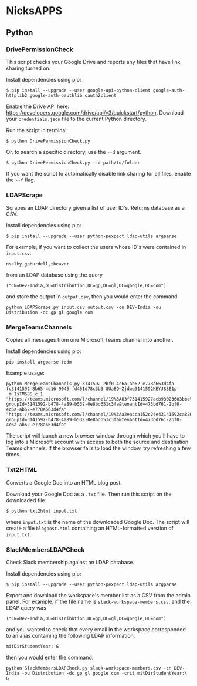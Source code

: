 # NicksAPPS

## Python
### DrivePermissionCheck
This script checks your Google Drive and reports any files that have link sharing turned on.

Install dependencies using pip:
```
$ pip install --upgrade --user google-api-python-client google-auth-httplib2 google-auth-oauthlib oauth2client
```

Enable the Drive API here: https://developers.google.com/drive/api/v3/quickstart/python. Download your `credentials.json` file to the current Python directory.

Run the script in terminal:
```
$ python DrivePermissionCheck.py
```

Or, to search a specific directory, use the `--d` argument.
```
$ python DrivePermissionCheck.py --d path/to/folder
```
If you want the script to automatically disable link sharing for all files, enable the `--f` flag.

### LDAPScrape
Scrapes an LDAP directory given a list of user ID's. Returns database as a CSV.

Install dependencies using pip:
```
$ pip install --upgrade --user python-pexpect ldap-utils argparse
```

For example, if you want to collect the users whose ID's were contained in `input.csv`:
```
nselby,gpburdell,tbeaver
```
from an LDAP database using the query
```
("CN=Dev-India,OU=Distribution,DC=gp,DC=gl,DC=google,DC=com")
```
and store the output in `output.csv`, then you would enter the command:
```
python LDAPScrape.py input.csv output.csv -cn DEV-India -ou Distribution -dc gp gl google com
```

### MergeTeamsChannels
Copies all messages from one Microsoft Teams channel into another.

Install dependencies using pip:
```
pip install argparse tqdm
```

Example usage:
```
python MergeTeamsChannels.py 3141592-2bf0-4c6a-ab62-e778a663d4fa fc3141592-8b65-4d16-9045-fd451d78c3b3 8Ua8Q~Zjdwq3141592KEYJSSE1p-_m_IsTM68S_c_1 "https://teams.microsoft.com/l/channel/19%3A83f731415927acb93023603bbe%40thread.tacv2/Src?groupId=3141592-b478-4a89-b532-0e8bd651c3fa&tenantId=473bd761-2bf0-4c6a-ab62-e778a663d4fa" "https://teams.microsoft.com/l/channel/19%3Aa2eacca152c24e43141592ca820471%40thread.tacv2/Dest?groupId=3141592-b478-4a89-b532-0e8bd651c3fa&tenantId=473bd761-2bf0-4c6a-ab62-e778a663d4fa"
```

The script will launch a new browser window through which you'll have to log into a Microsoft account with access to both the source and destination Teams channels. If the browser fails to load the window, try refreshing a few times.

### Txt2HTML
Converts a Google Doc into an HTML blog post.

Download your Google Doc as a `.txt` file. Then run this script on the downloaded file:
```
$ python txt2html input.txt
```
where `input.txt` is the name of the downloaded Google Doc. The script will create a file `blogpost.html` containing an HTML-formatted verstion of `input.txt`.

### SlackMembersLDAPCheck
Check Slack membership against an LDAP database.

Install dependencies using pip:
```
$ pip install --upgrade --user python-pexpect ldap-utils argparse
```

Export and download the workspace's member list as a CSV from the admin panel. For example, if the file name is `slack-workspace-members.csv`, and the LDAP query was
```
("CN=Dev-India,OU=Distribution,DC=gp,DC=gl,DC=google,DC=com")
```
and you wanted to check that every email in the workspace corresponded to an alias containing the following LDAP information:
```
mitDirStudentYear: G
```
then you would enter the command:
```
python SlackMembersLDAPCheck.py slack-workspace-members.csv -cn DEV-India -ou Distribution -dc gp gl google com -crit mitDirStudentYear:\ G
```